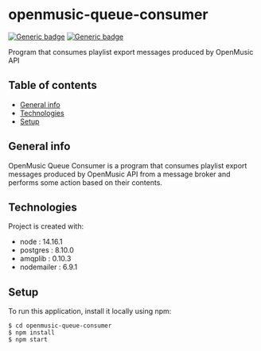 # openmusic-queue-consumer
[![Generic badge](https://img.shields.io/badge/npm-v14.16.1-blue.svg)](https://shields.io/) [![Generic badge](https://img.shields.io/badge/node-6.14.12-green.svg)](https://shields.io/)

Program that consumes playlist export messages produced by OpenMusic API


## Table of contents
* [General info](#general-info)
* [Technologies](#technologies)
* [Setup](#setup)

## General info
OpenMusic Queue Consumer is a program that consumes playlist export messages produced by OpenMusic API from a message broker and performs some action based on their contents.

## Technologies
Project is created with:
* node : 14.16.1
* postgres : 8.10.0
* amqplib : 0.10.3
* nodemailer : 6.9.1

## Setup
To run this application, install it locally using npm:
```
$ cd openmusic-queue-consumer
$ npm install
$ npm start 
```
